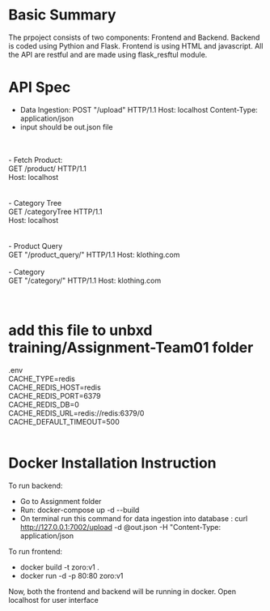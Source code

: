 # Basic Summary
The prpoject consists of two components: Frontend and Backend.
Backend is coded using Pythion and Flask.
Frontend is using HTML and javascript.
All the API are restful and are made using flask_resftul module.

# API Spec

- Data Ingestion:
     POST 
    "/upload"  HTTP/1.1
    Host: localhost
    Content-Type: application/json
- input should be out.json file
<br>
<br>
- Fetch Product:<br>
    GET /product/<string:productId> HTTP/1.1<br>
    Host: localhost<br>
<br>
<br>
- Category Tree<br>
    GET /categoryTree HTTP/1.1<br>
    Host: localhost<br>
<br>
<br>
- Product Query<br>
     GET 
    "/product_query/<string:searchQuery>"  HTTP/1.1
    Host: klothing.com 
<br>
<br>
- Category <br>
    GET 
    "/category/<string:catId>"  HTTP/1.1
    Host: klothing.com 
<br>
<br>
<br>


# add this file to unbxd training/Assignment-Team01 folder
.env<br>
CACHE_TYPE=redis<br>
CACHE_REDIS_HOST=redis<br>
CACHE_REDIS_PORT=6379<br>
CACHE_REDIS_DB=0<br>
CACHE_REDIS_URL=redis://redis:6379/0<br>
CACHE_DEFAULT_TIMEOUT=500<br>
<br>

# Docker Installation Instruction
To run backend:
- Go to Assignment folder
- Run: docker-compose up -d --build
- On terminal run this command for data ingestion into database :
        curl http://127.0.0.1:7002/upload -d @out.json -H "Content-Type: application/json

To run frontend:
- docker build -t zoro:v1 . 
- docker run -d -p 80:80 zoro:v1

Now, both the frontend and backend will be running in docker.
Open localhost for user interface







